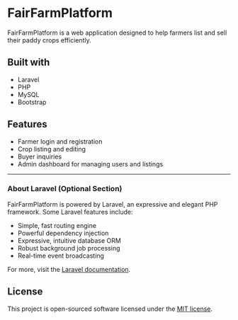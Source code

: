 # FairFarmPlatform

FairFarmPlatform is a web application designed to help farmers list and sell their paddy crops efficiently.

## Built with
- Laravel
- PHP
- MySQL
- Bootstrap

## Features
- Farmer login and registration
- Crop listing and editing
- Buyer inquiries
- Admin dashboard for managing users and listings

---

### About Laravel (Optional Section)
FairFarmPlatform is powered by Laravel, an expressive and elegant PHP framework. Some Laravel features include:
- Simple, fast routing engine
- Powerful dependency injection
- Expressive, intuitive database ORM
- Robust background job processing
- Real-time event broadcasting  

For more, visit the [Laravel documentation](https://laravel.com/docs).

## License
This project is open-sourced software licensed under the [MIT license](https://opensource.org/licenses/MIT).
